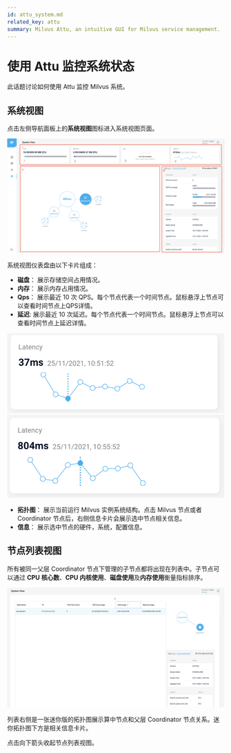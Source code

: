 ```yaml
---
id: attu_system.md
related_key: attu
summary: Milvus Attu, an intuitive GUI for Milvus service management.
---
```


# 使用 Attu 监控系统状态

此话题讨论如何使用 Attu 监控 Milvus 系统。

## 系统视图

点击左侧导航面板上的**系统视图**图标进入系统视图页面。


![系统视图](../../../../assets/insight_system1.png)

系统视图仪表盘由以下卡片组成：

- **磁盘**： 展示存储空间占用情况。
- **内存**： 展示内存占用情况。
- **Qps**： 展示最近 10 次 QPS。每个节点代表一个时间节点。鼠标悬浮上节点可以查看时间节点上QPS详情。
- **延迟**: 展示最近 10 次延迟。每个节点代表一个时间节点。鼠标悬浮上节点可以查看时间节点上延迟详情。


![系统视图](../../../../assets/insight_system2.png)
![系统视图](../../../../assets/insight_system3.png)


- **拓扑图**： 展示当前运行 Milvus 实例系统结构。点击 Milvus 节点或者 Coordinator 节点后，右侧信息卡片会展示选中节点相关信息。
- **信息**： 展示选中节点的硬件，系统，配置信息。

## 节点列表视图

所有被同一父层 Coordinator 节点下管理的子节点都将出现在列表中。子节点可以通过  **CPU 核心数**、**CPU 内核使用**、**磁盘使用**及**内存使用**衡量指标排序。

![节点列表视图](../../../../assets/insight_system4.png)

列表右侧是一张迷你版的拓扑图展示算中节点和父层 Coordinator 节点关系。迷你拓扑图下方是相关信息卡片。

点击向下箭头收起节点列表视图。